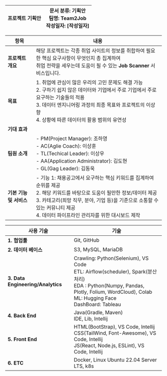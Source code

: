 | **프로젝트 기획안** | **문서 분류**: 기획안 <br> **팀명**: Team2Job <br> **작성일자**: [작성일자] |
|---------------------|-------------------------------------------------------------------------|


| **항목**                  | **내용**                                                                                        |
|---------------------------|--------------------------------------------------------------------------------------------------|
| **프로젝트 개요**         | 해당 프로젝트는 각종 취업 사이트의 정보를 취합하여 필요한 핵심 요구사항이 무엇인지 총 집계하여 <br> 취업 전략을 세우는데 도움이 될 수 있는 **Job Scanner** 서비스입니다.                                                                            |
| **목표**                  | 1. 취업에 관심이 많은 우리의 고민 문제도 해결 가능 <br> 2. 구하기 쉽지 않은 데이터와 기업에서 주로 기업에서 주로 요구하는 기술들의 적용 <br> 3. 데이터 엔지니어링 과정의 최종 목표와 프로젝트의 이상향 <br> 4. 상황에 따른 데이터의 활용 범위의 유연성          |
| **기대 효과**             |  |
| **팀원 소개**             | - PM(Project Manager): 조하영 <br> - AC(Aglie Coach): 이상훈 <br> - TL(Techical Leader): 이상우 <br> - AA(Application Administrator): 김도현 <br> - GL(Gag Leader): 김동욱 |
| **기본 기능 및 서비스**   | - 기능 1: 채용공고에서 요구하는 핵심 키워드를 집계하여 순위를 제공  <br> 2. 해당 키워드를 바탕으로 도움이 될만한 정보/데이터 제공 <br> 3. 카테고리(희망 직무, 분야, 기업 등)을 기준으로 소통할 수 있는 커뮤니티 제공 <br> 4. 데이터 파이프라인 관리자를 위한 대시보드 제작          |

| **사용 기술**                       | **기술**                                |
|-------------------------------------|-----------------------------------------|
| **1. 협업툴**                       | Git, GitHub                             |
| **2. 데이터 베이스**                | S3, MySQL, MariaDB                      |
| **3. Data Engineering/Analytics**   | Crawling: Python(Selenium), VS Code <br> ETL: Airflow(scheduler), Spark(분산 처리) <br> EDA : Python(Numpy, Pandas, Plotly, Folium, WordCloud), Colab <br> ML: Hugging Face <br> DashBoard: Tableau |
| **4. Back End**                     | Java(Gradle, Maven) <br> IDE, Lib, Intellij |
| **5. Front End**                    | HTML(BootStrap), VS Code, Intellij <br> CSS(TailWind, Font-Awesome), VS Code, Intellij <br> JS(React, Node.js, ESLint), VS Code, Intellij  |
| **6. ETC**                          | Docker, Linux Ubuntu 22.04 Server LTS, k8s  |
